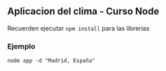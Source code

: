 ## Aplicacion del clima - Curso Node


Recuerden ejecutar ```npm install``` para las librerias

### Ejemplo 

```
node app -d "Madrid, España"
```